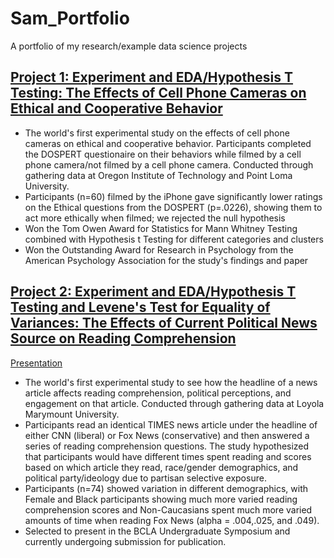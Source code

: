 # Sam_Portfolio
A portfolio of my research/example data science projects

## [Project 1: Experiment and EDA/Hypothesis T Testing: The Effects of Cell Phone Cameras on Ethical and Cooperative Behavior](docs.google.com/document/d/12vBrPA3pSS6so_rlFqotw--Ya5rcz5i39liTVzKKMo0/edit?usp=sharing)
- The world's first experimental study on the effects of cell phone cameras on ethical and cooperative behavior. Participants completed the DOSPERT questionaire on their behaviors while filmed by a cell phone camera/not filmed by a cell phone camera. Conducted through gathering data at Oregon Institute of Technology and Point Loma University.
- Participants (n=60) filmed by the iPhone gave significantly lower ratings on the Ethical questions from the DOSPERT (p=.0226), showing them to act more ethically when filmed; we rejected the null hypothesis
- Won the Tom Owen Award for Statistics for Mann Whitney Testing combined with Hypothesis t Testing for different categories and clusters
- Won the Outstanding Award for Research in Psychology from the American Psychology Association for the study's findings and paper

## [Project 2: Experiment and EDA/Hypothesis T Testing and Levene's Test for Equality of Variances: The Effects of Current Political News Source on Reading Comprehension](https://docs.google.com/document/d/1WDKzWzg_eCTq72nmVNAMj0pj7OsN_0WW873r70jkcnA/edit?usp=sharing)
[Presentation](https://docs.google.com/presentation/d/1cMYvNmzmD0HNCwkUXIO6fUQ2fkO0-mO4xq_kzETDZ0c/edit?usp=sharing)
- The world's first experimental study to see how the headline of a news article affects reading comprehension, political perceptions, and engagement on that article. Conducted through gathering data at Loyola Marymount University.
- Participants read an identical TIMES news article under the headline of either CNN (liberal) or Fox News (conservative) and then answered a series of reading comprehension questions. The study hypothesized that participants would have different times spent reading and scores based on which article they read, race/gender demographics, and political party/ideology due to partisan selective exposure. 
- Participants (n=74) showed variation in different demographics, with Female and Black participants showing much more varied reading comprehension scores and Non-Caucasians spent much more varied amounts of time when reading Fox News (alpha = .004,.025, and .049).
- Selected to present in the BCLA Undergraduate Symposium and currently undergoing submission for publication.

